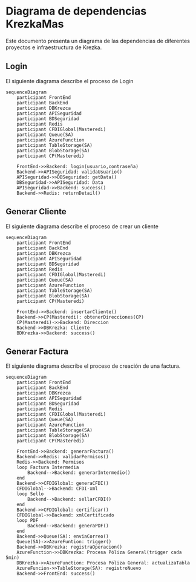 # Diagrama de dependencias KrezkaMas

Este documento presenta un diagrama de las dependencias de diferentes proyectos e infraestructura de Krezka.

## Login

El siguiente diagrama describe el proceso de Login

```mermaid
sequenceDiagram
    participant FrontEnd
    participant BackEnd
    participant DBKrezca
    participant APISeguridad
    participant BDSeguridad
    participant Redis
    participant CFDIGlobal(Masteredi)
    participant Queue(SA)
    participant AzureFunction
    participant TableStorage(SA)
    participant BlobStorage(SA)
    participant CP(Masteredi)

    FrontEnd->>Backend: login(usuario,contraseña)
    Backend->>APISeguridad: validaUsuario()
    APISeguridad->>DBSeguridad: getData()
    DBSeguridad->>APISeguridad: Data
    APISeguridad->>Backend: success()
    Backend->>Redis: returnDetail()
```

## Generar Cliente

El siguiente diagrama describe el proceso de crear un cliente

```mermaid
sequenceDiagram
    participant FrontEnd
    participant BackEnd
    participant DBKrezca
    participant APISeguridad
    participant BDSeguridad
    participant Redis
    participant CFDIGlobal(Masteredi)
    participant Queue(SA)
    participant AzureFunction
    participant TableStorage(SA)
    participant BlobStorage(SA)
    participant CP(Masteredi)

    FrontEnd->>Backend: insertarCliente()
    Backend->>CP(Masteredi): obtenerDirecciones(CP)
    CP(Masteredi)->>Backend: Direccion
    Backend->>DBKrezka: Cliente
    BDKrezka->>Backend: success()

```

## Generar Factura

El siguiente diagrama describe el proceso de creación de una factura.

```mermaid
sequenceDiagram
    participant FrontEnd
    participant BackEnd
    participant DBKrezca
    participant APISeguridad
    participant BDSeguridad
    participant Redis
    participant CFDIGlobal(Masteredi)
    participant Queue(SA)
    participant AzureFunction
    participant TableStorage(SA)
    participant BlobStorage(SA)
    participant CP(Masteredi)

    FrontEnd->>Backend: generarFactura()
    Backend->>Redis: validarPermisos()
    Redis->>Backend: Permisos
    loop Factura Intermedia
        Backend-->Backend: generarIntermedio()
    end
    Backend->>CFDIGlobal: generaCFDI()
    CFDIGlobal-->Backend: CFDI-xml
    loop Sello
        Backend-->Backend: sellarCFDI()
    end
    Backend->>CFDIGlobal: certificar()
    CFDIGlobal->>Backend: xmlCertificado
    loop PDF
        Backend-->Backend: generaPDF()
    end
    Backend->>Queue(SA): enviaCorreo()
    Queue(SA)->>AzureFuntion: trigger()
    Backend->>DBKrezka: registraOperacion()
    AzureFunction->>DBKrezka: Procesa Póliza General(trigger cada 5min)
    DBKrezka->>AzureFunction: Procesa Póliza General: actualizaTabla
    AzureFuncion->>TableStorage(SA): registroNuevo
    Backend->>FrontEnd: success()
```
